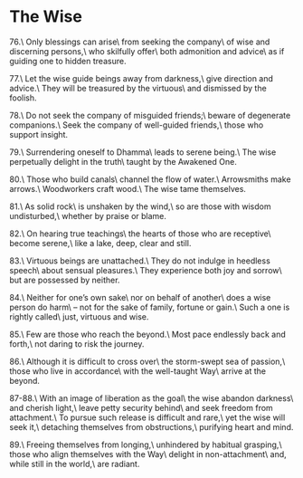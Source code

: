 The Wise
========

76.\\
Only blessings can arise\\
from seeking the company\\
of wise and discerning persons,\\
who skilfully offer\\
both admonition and advice\\
as if guiding one to hidden treasure.

77.\\
Let the wise guide beings away from darkness,\\
give direction and advice.\\
They will be treasured by the virtuous\\
and dismissed by the foolish.

78.\\
Do not seek the company of misguided friends;\\
beware of degenerate companions.\\
Seek the company of well-guided friends,\\
those who support insight.

79.\\
Surrendering oneself to Dhamma\\
leads to serene being.\\
The wise perpetually delight in the truth\\
taught by the Awakened One.

80.\\
Those who build canals\\
channel the flow of water.\\
Arrowsmiths make arrows.\\
Woodworkers craft wood.\\
The wise tame themselves.

81.\\
As solid rock\\
is unshaken by the wind,\\
so are those with wisdom undisturbed,\\
whether by praise or blame.

82.\\
On hearing true teachings\\
the hearts of those who are receptive\\
become serene,\\
like a lake, deep, clear and still.

83.\\
Virtuous beings are unattached.\\
They do not indulge in heedless speech\\
about sensual pleasures.\\
They experience both joy and sorrow\\
but are possessed by neither.

84.\\
Neither for one’s own sake\\
nor on behalf of another\\
does a wise person do harm\\
– not for the sake of family, fortune or gain.\\
Such a one is rightly called\\
just, virtuous and wise.

85.\\
Few are those who reach the beyond.\\
Most pace endlessly back and forth,\\
not daring to risk the journey.

86.\\
Although it is difficult to cross over\\
the storm-swept sea of passion,\\
those who live in accordance\\
with the well-taught Way\\
arrive at the beyond.

87-88.\\
With an image of liberation as the goal\\
the wise abandon darkness\\
and cherish light,\\
leave petty security behind\\
and seek freedom from attachment.\\
To pursue such release is difficult and rare,\\
yet the wise will seek it,\\
detaching themselves from obstructions,\\
purifying heart and mind.

89.\\
Freeing themselves from longing,\\
unhindered by habitual grasping,\\
those who align themselves with the Way\\
delight in non-attachment\\
and, while still in the world,\\
are radiant.
